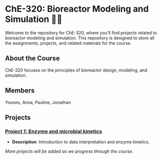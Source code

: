 # ChE-320: Bioreactor Modeling and Simulation 🌱🔬

Welcome to the repository for ChE-320, where you'll find projects related to bioreactor modeling and simulation. This repository is designed to store all the assignments, projects, and related materials for the course.

## About the Course

ChE-320 focuses on the principles of bioreactor design, modeling, and simulation.

## Members
Younes, Anna, Pauline, Jonathan

## Projects

### [Project 1: Enzyme and microbial kinetics](https://github.com/jonathanrsr/biochemical/tree/main/Projects/1.%20Enzyme%20and%20microbial%20kinetics)
   - **Description**: Introduction to data interpretation and enzyme kinetics.

   *More projects will be added as we progress through the course.*

